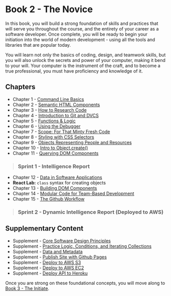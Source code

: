 # Book 2 - The Novice

In this book, you will build a strong foundation of skills and practices that will serve you throughout the course, and the entirety of your career as a software developer. Once complete, you will be ready to begin your initiation into the world of modern development - using all the tools and libraries that are popular today.

You will learn not only the basics of coding, design, and teamwork skills, but you will also unlock the secrets and power of your computer, making it bend to your will. Your computer is the instrument of the craft, and to become a true professional, you must have proficiency and knowledge of it.

## Chapters

* Chapter 1 - [Command Line Basics](./chapters/CLI_BASICS.md)
* Chapter 2 - [Semantic HTML Components](./chapters/HTML_COMPONENTS.md)
* Chapter 3 - [How to Research Code](./chapters/MISC_RESEARCH.md)
* Chapter 4 - [Introduction to Git and DVCS](./chapters/GIT_BASICS.md)
* Chapter 5 - [Functions & Logic](./chapters/JS_FUNCTION_BASICS.md)
* Chapter 6 - [Using the Debugger](./chapters/MISC_DEBUGGING.md)
* Chapter 7 - [Scope: For That Minty Fresh Code](./chapters/JS_SCOPE.md)
* Chapter 8 - [Styling with CSS Selectors](./chapters/CSS_SELECTORS.md)
* Chapter 9 - [Objects Representing People and Resources](./chapters/JS_OBJECTS.md)
* Chapter 10 - [Intro to Object.create()](./chapters/JS_OBJECT_CREATE_INTRO.md)
* Chapter 11 - [Querying DOM Components](./chapters/IDENTIFYING_DOM_COMPONENTS.md)

> ### __Sprint 1__ - Intelligence Report

* Chapter 12 - [Data in Software Applications](./chapters/JS_DATA.md)
* **React Lab:** `class` syntax for creating objects
* Chapter 13 - [Building DOM Components](./chapters/JS_CREATING_COMPONENTS.md)
* Chapter 14 - [Modular Code for Team-Based Development](./chapters/DESIGN_MODULARITY.md)
* Chapter 15 - [The Github Workflow](./chapters/GIT_WORKFLOW.md)


> ### __Sprint 2__ - Dynamic Intelligence Report (Deployed to AWS)

## Supplementary Content

* Supplement - [Core Software Design Principles](./chapters/DESIGN_PRINCIPLES.md)
* Supplement - [Practice Logic, Conditions, and Iterating Collections](./chapters/JS_LOGIC_PRACTICE.md)
* Supplement - [Data and Metadata](./chapters/METADATA.md)
* Supplement - [Publish Site with Github Pages](./chapters/GITHUB_PAGES.md)
* Supplement - [Deploy to AWS S3](./chapters/AWS_S3.md)
* Supplement - [Deploy to AWS EC2](./chapters/AWS_EC2.md)
* Supplement - [Deploy API to Heroku](./chapters/JSON_SERVER_HEROKU.md)

Once you are strong on these foundational concepts, you will move along to [Book 3 - The Initiate](../book-3-the-initiate/README.md).
